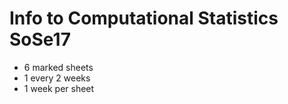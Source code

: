# Info to Computational Statistics SoSe17
 - 6 marked sheets
 - 1 every 2 weeks
 - 1 week per sheet
